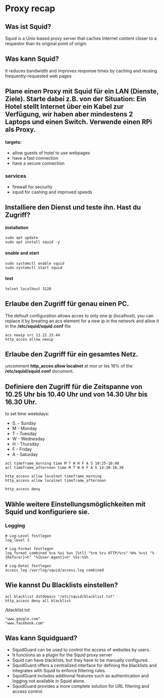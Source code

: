 # Proxy recap

## Was ist Squid?
Squid is a Unix-based proxy server that caches Internet content closer to a requestor than its original point of origin.

## Was kann Squid?
It reduces bandwidth and improves response times by caching and reusing frequently-requested web pages

## Plane einen Proxy mit Squid für ein LAN (Dienste, Ziele). Starte dabei z.B. von der Situation: Ein Hotel stellt Internet über ein Kabel zur Verfügung, wir haben aber mindestens 2 Laptops und einen Switch. Verwende einen RPi als Proxy.
#### targets:
- allow guests of hotel to use webpages
- have a fast connection
- have a secure connection

### services
- firewall for seciurity
- squid for cashing and improved speeds

## Installiere den Dienst und teste ihn. Hast du Zugriff?

#### installation

```
sudo apt update 
sudo apt install squid -y
```
#### enable and start

```
sudo systemctl enable squid
sudo systemctl start squid
```

#### test 

```
telnet localhost 3128
```

## Erlaube den Zugriff für genau einen PC.

The defoult configuration allows acces to only one ip (localhost), you can replace it by breating an acs element for a new ip in the network and allow it in the **/etc/squid/squid.conf** file

```
acs newip src 11.22.33.44
http_acces allow newip
```

## Erlaube den Zugriff für ein gesamtes Netz.

uncomment **http_acces allow localnet** at mor or les 16% of the  **/etc/squid/squid.conf** document.

## Definiere den Zugriff für die Zeitspanne von 10.25 Uhr bis 10.40 Uhr und von 14.30 Uhr bis 16.30 Uhr.
to set time
weekdays:
- S. - Sunday
- M - Monday
- T - Tuesday
- W - Wednesday
- H - Thursday
- F - Friday
- A - Saturday

```
acl timeframe_morning time M T W H F A S 10:25-10:40
acl timeframe_afternoon time M T W H F A S 14:30-16:30

http_access allow localnet timeframe_morning
http_access allow localnet timeframe_afternoon

http_access deny
```

## Wähle weitere Einstellungsmöglichkeiten mit Squid und konfiguriere sie.

### Logging
```
# Log-Level festlegen
log_level 3

# Log-Format festlegen
log_format combined %>a %ui %un [%tl] "%rm %ru HTTP/%rv" %Hs %<st "%{Referer}>h" "%{User-Agent}>h" %Ss:%Sh

# Log-Datei festlegen
access_log /var/log/squid/access.log combined
```


## Wie kannst Du Blacklists einstellen?

```
acl blacklist dstdomain "/etc/squid/blacklist.txt"
http_access deny all blacklist
```
/blacklist.txt

```
"www.google.com"
"www.facebook.com"
```

## Was kann Squidguard?

- SquidGuard can be used to control the access of websites by users.
- It functions as a plugin for the Squid proxy server
- Squid can have blacklists, but they have to be manually configured.
- SquidGuard offers a centralized interface for defining the blacklists and integrates with Squid to enforce filtering rules.
- SquidGuard includes additional features such as authentication and logging not available in Squid alone.
- SquidGuard provides a more complete solution for URL filtering and access control.